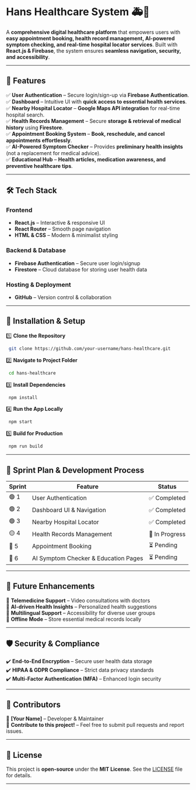 # **Hans Healthcare System** 🚑💙

A **comprehensive digital healthcare platform** that empowers users with **easy appointment booking, health record management, AI-powered symptom checking, and real-time hospital locator services**. Built with **React.js & Firebase**, the system ensures **seamless navigation, security, and accessibility**.

---

## 🌟 **Features**

✅ **User Authentication** – Secure login/sign-up via **Firebase Authentication**.  
✅ **Dashboard** – Intuitive UI with **quick access to essential health services**.  
✅ **Nearby Hospital Locator** – **Google Maps API integration** for real-time hospital search.  
✅ **Health Records Management** – Secure **storage & retrieval of medical history** using **Firestore**.  
✅ **Appointment Booking System** – **Book, reschedule, and cancel appointments effortlessly**.  
✅ **AI-Powered Symptom Checker** – Provides **preliminary health insights** (not a replacement for medical advice).  
✅ **Educational Hub** – **Health articles, medication awareness, and preventive healthcare tips**.  

---

## 🛠 **Tech Stack**

### **Frontend**  
- **React.js** – Interactive & responsive UI  
- **React Router** – Smooth page navigation  
- **HTML & CSS** – Modern & minimalist styling  

### **Backend & Database**  
- **Firebase Authentication** – Secure user login/signup  
- **Firestore** – Cloud database for storing user health data  



### **Hosting & Deployment**  
- **GitHub** – Version control & collaboration  

---

## 📌 **Installation & Setup**

1️⃣ **Clone the Repository**
```sh
 git clone https://github.com/your-username/hans-healthcare.git
```

2️⃣ **Navigate to Project Folder**
```sh
 cd hans-healthcare
```

3️⃣ **Install Dependencies**
```sh
 npm install
```

4️⃣ **Run the App Locally**
```sh
 npm start
```

5️⃣ **Build for Production**
```sh
 npm run build
```

---

## 🔄 **Sprint Plan & Development Process**

| Sprint | Feature | Status |
|--------|-------------------------------|--------|
| 🟢 1   | User Authentication | ✅ Completed |
| 🟢 2   | Dashboard UI & Navigation | ✅ Completed |
| 🟢 3   | Nearby Hospital Locator | ✅ Completed |
| 🟡 4   | Health Records Management | 🔄 In Progress |
| 🔴 5   | Appointment Booking | ⏳ Pending |
| 🔴 6   | AI Symptom Checker & Education Pages | ⏳ Pending |

---

## 🚀 **Future Enhancements**

🔹 **Telemedicine Support** – Video consultations with doctors  
🔹 **AI-driven Health Insights** – Personalized health suggestions  
🔹 **Multilingual Support** – Accessibility for diverse user groups  
🔹 **Offline Mode** – Store essential medical records locally  

---

## 🛡 **Security & Compliance**

✔️ **End-to-End Encryption** – Secure user health data storage  
✔️ **HIPAA & GDPR Compliance** – Strict data privacy standards  
✔️ **Multi-Factor Authentication (MFA)** – Enhanced login security  

---

## 👥 **Contributors**

🚀 **[Your Name]** – Developer & Maintainer  
🤝 **Contribute to this project!** – Feel free to submit pull requests and report issues.  

---

## 📜 **License**

This project is **open-source** under the **MIT License**. See the [LICENSE](LICENSE) file for details.

---

